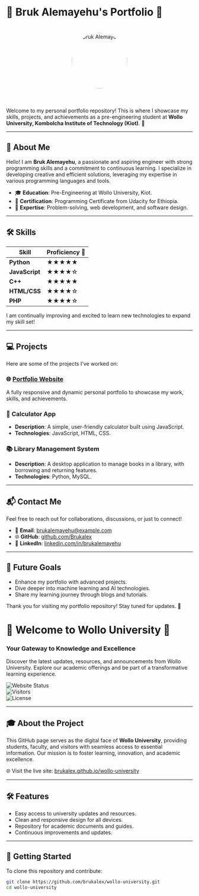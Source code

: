 # 🌟 Bruk Alemayehu's Portfolio 🌟  

<div align="center">
  <img src="https://github.com/Brukalex.png" alt="Bruk Alemayehu" width="150" height="150" style="border-radius: 50%; margin: 20px;">
</div>  
<br>

Welcome to my personal portfolio repository! This is where I showcase my skills, projects, and achievements as a pre-engineering student at **Wollo University, Kombolcha Institute of Technology (Kiot)**. 🚀  

---

## 🌟 About Me  
Hello! I am **Bruk Alemayehu**, a passionate and aspiring engineer with strong programming skills and a commitment to continuous learning. I specialize in developing creative and efficient solutions, leveraging my expertise in various programming languages and tools.  

- 🎓 **Education**: Pre-Engineering at Wollo University, Kiot.  
- 📜 **Certification**: Programming Certificate from Udacity for Ethiopia.  
- 🔧 **Expertise**: Problem-solving, web development, and software design.  

---

## 🛠️ Skills  

| Skill         | Proficiency 🌟 |
|---------------|----------------|
| **Python**    | ★★★★★         |
| **JavaScript**| ★★★★☆         |
| **C++**       | ★★★★★         |
| **HTML/CSS**  | ★★★★☆         |
| **PHP**       | ★★★★☆         |

I am continually improving and excited to learn new technologies to expand my skill set!  

---

## 💻 Projects  

Here are some of the projects I've worked on:

### 🌐 **[Portfolio Website](https://brukalex.github.io/portfolio)**  
A fully responsive and dynamic personal portfolio to showcase my work, skills, and achievements.  

### 🔢 **Calculator App**  
- **Description**: A simple, user-friendly calculator built using JavaScript.  
- **Technologies**: JavaScript, HTML, CSS.  

### 📚 **Library Management System**  
- **Description**: A desktop application to manage books in a library, with borrowing and returning features.  
- **Technologies**: Python, MySQL.  

---

## 📬 Contact Me  

Feel free to reach out for collaborations, discussions, or just to connect!  

- 📧 **Email**: brukalemayehu@example.com  
- 🌐 **GitHub**: [github.com/Brukalex](https://github.com/Brukalex)  
- 💼 **LinkedIn**: [linkedin.com/in/brukalemayehu](#)  

---

## 🎯 Future Goals  

- Enhance my portfolio with advanced projects.  
- Dive deeper into machine learning and AI technologies.  
- Share my learning journey through blogs and tutorials.  

Thank you for visiting my portfolio repository! Stay tuned for updates. 🌟


# 🌟 **Welcome to Wollo University** 🌟  

### **Your Gateway to Knowledge and Excellence**  
Discover the latest updates, resources, and announcements from Wollo University. Explore our academic offerings and be part of a transformative learning experience.  

![Website Status](https://img.shields.io/website?down_color=red&down_message=Offline&up_color=green&up_message=Online&url=http%3A%2F%2Fbrukalex.github.io%2Fwollo-university)  
![Visitors](https://visitor-badge.laobi.icu/badge?page_id=brukalex.github.io)  
![License](https://img.shields.io/badge/License-MIT-blue.svg)  

---

## 🎓 **About the Project**  
This GitHub page serves as the digital face of **Wollo University**, providing students, faculty, and visitors with seamless access to essential information. Our mission is to foster learning, innovation, and academic excellence.

🌐 Visit the live site: [brukalex.github.io/wollo-university](http://brukalex.github.io/wollo-university)

---

## 🛠️ **Features**
- Easy access to university updates and resources.  
- Clean and responsive design for all devices.  
- Repository for academic documents and guides.  
- Continuous improvements and updates.  

---

## 📖 **Getting Started**
To clone this repository and contribute:  
```bash
git clone https://github.com/brukalex/wollo-university.git
cd wollo-university
